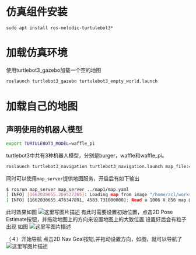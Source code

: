 # 仿真组件安装

```
sudo apt install ros-melodic-turtulebot3*
```





# 加载仿真环境

使用turtlebot3_gazebo加载一个空的地图

```bash
roslaunch turtlebot3_gazebo turtulebot3_empty_world.launch
```



# 加载自己的地图

## 声明使用的机器人模型

```bash
export TURTULEBOT3_MODEL=waffle_pi
```

turtlebot3中共有3种机器人模型，分别是burger，waffle和waffle_pi。

```bash
roslaunch turtlebot3_navigation turtlebot3_navigation.launch map_file:=/home/zcl/workspace/share/map1/map.yaml
```

同时可以使用`map_server`提供地图服务，开启后有如下输出

```bash
$ rosrun map_server map_server ../map1/map.yaml 
[ INFO] [1662030655.269527265]: Loading map from image "/home/zcl/workspace/share/map1/map.pgm"
[ INFO] [1662030655.476347891, 4583.731000000]: Read a 1006 X 856 map @ 0.050 m/cell

```



此时效果如图 
 ![这里写图片描述](https://img-blog.csdn.net/20180618090246183?watermark/2/text/aHR0cHM6Ly9ibG9nLmNzZG4ubmV0L2t0aWdlcmhlcm8z/font/5a6L5L2T/fontsize/400/fill/I0JBQkFCMA==/dissolve/70) 
 有此时需要设置初始位置，点击2D Pose Estimate按钮，并拖动地图上的方向来设置地图上的大致位置 
 设置好后会有粒子出现 
 如图 
 ![这里写图片描述](https://img-blog.csdn.net/20180618090526147?watermark/2/text/aHR0cHM6Ly9ibG9nLmNzZG4ubmV0L2t0aWdlcmhlcm8z/font/5a6L5L2T/fontsize/400/fill/I0JBQkFCMA==/dissolve/70)

（４）开始导航 
 点击2D Nav Goal按钮,并拖动设置方向，如图，就可以导航了 
 ![这里写图片描述](https://img-blog.csdn.net/20180618090807847?watermark/2/text/aHR0cHM6Ly9ibG9nLmNzZG4ubmV0L2t0aWdlcmhlcm8z/font/5a6L5L2T/fontsize/400/fill/I0JBQkFCMA==/dissolve/70)